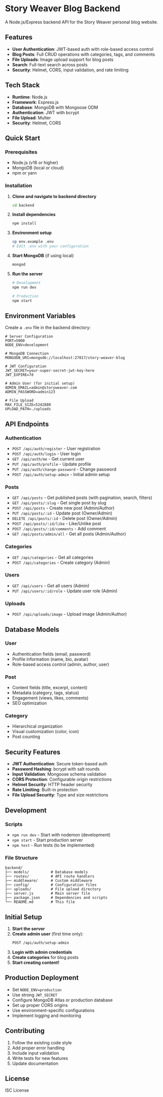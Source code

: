 # Story Weaver Blog Backend

A Node.js/Express backend API for the Story Weaver personal blog website.

## Features

- **User Authentication**: JWT-based auth with role-based access control
- **Blog Posts**: Full CRUD operations with categories, tags, and comments
- **File Uploads**: Image upload support for blog posts
- **Search**: Full-text search across posts
- **Security**: Helmet, CORS, input validation, and rate limiting

## Tech Stack

- **Runtime**: Node.js
- **Framework**: Express.js
- **Database**: MongoDB with Mongoose ODM
- **Authentication**: JWT with bcrypt
- **File Upload**: Multer
- **Security**: Helmet, CORS

## Quick Start

### Prerequisites

- Node.js (v16 or higher)
- MongoDB (local or cloud)
- npm or yarn

### Installation

1. **Clone and navigate to backend directory**
   ```bash
   cd backend
   ```

2. **Install dependencies**
   ```bash
   npm install
   ```

3. **Environment setup**
   ```bash
   cp env.example .env
   # Edit .env with your configuration
   ```

4. **Start MongoDB** (if using local)
   ```bash
   mongod
   ```

5. **Run the server**
   ```bash
   # Development
   npm run dev
   
   # Production
   npm start
   ```

## Environment Variables

Create a `.env` file in the backend directory:

```env
# Server Configuration
PORT=5000
NODE_ENV=development

# MongoDB Connection
MONGODB_URI=mongodb://localhost:27017/story-weaver-blog

# JWT Configuration
JWT_SECRET=your-super-secret-jwt-key-here
JWT_EXPIRE=7d

# Admin User (for initial setup)
ADMIN_EMAIL=admin@storyweaver.com
ADMIN_PASSWORD=admin123

# File Upload
MAX_FILE_SIZE=5242880
UPLOAD_PATH=./uploads
```

## API Endpoints

### Authentication
- `POST /api/auth/register` - User registration
- `POST /api/auth/login` - User login
- `GET /api/auth/me` - Get current user
- `PUT /api/auth/profile` - Update profile
- `PUT /api/auth/change-password` - Change password
- `POST /api/auth/setup-admin` - Initial admin setup

### Posts
- `GET /api/posts` - Get published posts (with pagination, search, filters)
- `GET /api/posts/:slug` - Get single post by slug
- `POST /api/posts` - Create new post (Admin/Author)
- `PUT /api/posts/:id` - Update post (Owner/Admin)
- `DELETE /api/posts/:id` - Delete post (Owner/Admin)
- `POST /api/posts/:id/like` - Like/Unlike post
- `POST /api/posts/:id/comments` - Add comment
- `GET /api/posts/admin/all` - Get all posts (Admin/Author)

### Categories
- `GET /api/categories` - Get all categories
- `POST /api/categories` - Create category (Admin)

### Users
- `GET /api/users` - Get all users (Admin)
- `PUT /api/users/:id/role` - Update user role (Admin)

### Uploads
- `POST /api/uploads/image` - Upload image (Admin/Author)

## Database Models

### User
- Authentication fields (email, password)
- Profile information (name, bio, avatar)
- Role-based access control (admin, author, user)

### Post
- Content fields (title, excerpt, content)
- Metadata (category, tags, status)
- Engagement (views, likes, comments)
- SEO optimization

### Category
- Hierarchical organization
- Visual customization (color, icon)
- Post counting

## Security Features

- **JWT Authentication**: Secure token-based auth
- **Password Hashing**: bcrypt with salt rounds
- **Input Validation**: Mongoose schema validation
- **CORS Protection**: Configurable origin restrictions
- **Helmet Security**: HTTP header security
- **Rate Limiting**: Built-in protection
- **File Upload Security**: Type and size restrictions

## Development

### Scripts
- `npm run dev` - Start with nodemon (development)
- `npm start` - Start production server
- `npm test` - Run tests (to be implemented)

### File Structure
```
backend/
├── models/          # Database models
├── routes/          # API route handlers
├── middleware/      # Custom middleware
├── config/          # Configuration files
├── uploads/         # File upload directory
├── server.js        # Main server file
├── package.json     # Dependencies and scripts
└── README.md        # This file
```

## Initial Setup

1. **Start the server**
2. **Create admin user** (first time only):
   ```bash
   POST /api/auth/setup-admin
   ```
3. **Login with admin credentials**
4. **Create categories** for blog posts
5. **Start creating content!**

## Production Deployment

- Set `NODE_ENV=production`
- Use strong `JWT_SECRET`
- Configure MongoDB Atlas or production database
- Set up proper CORS origins
- Use environment-specific configurations
- Implement logging and monitoring

## Contributing

1. Follow the existing code style
2. Add proper error handling
3. Include input validation
4. Write tests for new features
5. Update documentation

## License

ISC License
